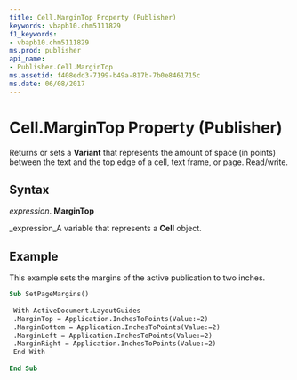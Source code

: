 ```yaml
---
title: Cell.MarginTop Property (Publisher)
keywords: vbapb10.chm5111829
f1_keywords:
- vbapb10.chm5111829
ms.prod: publisher
api_name:
- Publisher.Cell.MarginTop
ms.assetid: f408edd3-7199-b49a-817b-7b0e8461715c
ms.date: 06/08/2017
---
```



# Cell.MarginTop Property (Publisher)

Returns or sets a **Variant** that represents the amount of space (in points) between the text and the top edge of a cell, text frame, or page. Read/write.


## Syntax

 _expression_. **MarginTop**

 _expression_A variable that represents a **Cell** object.


## Example

This example sets the margins of the active publication to two inches.


```vb
Sub SetPageMargins() 
 
 With ActiveDocument.LayoutGuides 
 .MarginTop = Application.InchesToPoints(Value:=2) 
 .MarginBottom = Application.InchesToPoints(Value:=2) 
 .MarginLeft = Application.InchesToPoints(Value:=2) 
 .MarginRight = Application.InchesToPoints(Value:=2) 
 End With 
 
End Sub
```


